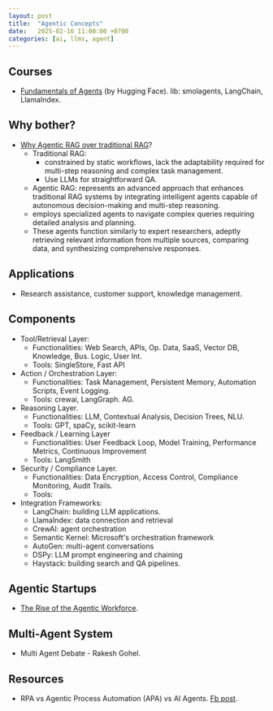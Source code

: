 ```yaml
---
layout: post
title:  "Agentic Concepts"
date:   2025-02-16 11:00:00 +0700
categories: [ai, llms, agent]
---
```


## Courses
- [Fundamentals of Agents](https://huggingface.co/learn/agents-course/en/unit0/introduction) (by Hugging Face). lib: smolagents, LangChain, LlamaIndex.

## Why bother?
- [Why Agentic RAG over traditional RAG](https://www.facebook.com/groups/miaigroup/permalink/1827814437989820/?mibextid=wwXIfr&rdid=E4rFMY51Tqh1fgpS&share_url=https%3A%2F%2Fwww.facebook.com%2Fshare%2Fp%2F18m3S6gThA%2F%3Fmibextid%3DwwXIfr#)?
  - Traditional RAG:
    - constrained by static workflows, lack the adaptability required for multi-step reasoning and complex task management.
    - Use LLMs for straightforward QA.
  -  Agentic RAG: represents an advanced approach that enhances traditional RAG systems by integrating intelligent agents capable of autonomous decision-making and multi-step reasoning.
    - employs specialized agents to navigate complex queries requiring detailed analysis and planning.
    - These agents function similarly to expert researchers, adeptly retrieving relevant information from multiple sources, comparing data, and synthesizing comprehensive responses. 

## Applications
- Research assistance, customer support, knowledge management.

## Components
- Tool/Retrieval Layer:
  - Functionalities: Web Search, APIs, Op. Data, SaaS, Vector DB, Knowledge, Bus. Logic, User Int.
  - Tools: SingleStore, Fast API
- Action / Orchestration Layer:
  - Functionalities: Task Management, Persistent Memory, Automation Scripts, Event Logging.
  - Tools: crewai, LangGraph. AG.
- Reasoning Layer.
  - Functionalities: LLM, Contextual Analysis, Decision Trees, NLU.
  - Tools: GPT, spaCy, scikit-learn
- Feedback / Learning Layer
  - Functionalities: User Feedback Loop, Model Training, Performance Metrics, Continuous Improvement
  - Tools: LangSmith
- Security / Compliance Layer.
  - Functionalities: Data Encryption, Access Control, Compliance Monitoring, Audit Trails.
  - Tools:
- Integration Frameworks:
  - LangChain: building LLM applications.
  - LlamaIndex: data connection and retrieval
  - CrewAI: agent orchestration
  - Semantic Kernel: Microsoft's orchestration framework
  - AutoGen: multi-agent conversations
  - DSPy: LLM prompt engineering and chaining
  - Haystack: building search and QA pipelines.   

## Agentic Startups
- [The Rise of the Agentic Workforce](https://www.tanayj.com/p/the-rise-of-the-agentic-workforce).

## Multi-Agent System
- Multi Agent Debate - Rakesh Gohel.

## Resources
- RPA vs Agentic Process Automation (APA) vs AI Agents. [Fb post](https://www.facebook.com/groups/cto.platform/permalink/2062130487566316/?mibextid=wwXIfr&rdid=8S1pmvmcZ9mHF1JV&share_url=https%3A%2F%2Fwww.facebook.com%2Fshare%2Fp%2F1HqGSo4yQn%2F%3Fmibextid%3DwwXIfr#).

